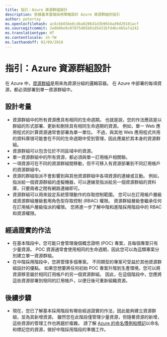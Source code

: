 ```yaml
---
title: 指引：Azure 資源群組設計
description: 依據基本雲端採用策略設計 Azure 資源群組的指引
author: petertay
ms.openlocfilehash: ac6cbb03be8cdba020641d3b9034ad9d20101acf
ms.sourcegitcommit: 2e8b06e9c07875d65b91d5431bfd4bc465a7a242
ms.translationtype: HT
ms.contentlocale: zh-TW
ms.lasthandoff: 02/09/2018
---
```

# <a name="guidance-azure-resource-group-design"></a>指引：Azure 資源群組設計

在 Azure 中，[資源群組](https://docs.microsoft.com/azure/azure-resource-manager/resource-group-overview#resource-groups)是用來為資源分組的邏輯容器。 在 Azure 中部署的每項資源，都必須部署到單一資源群組中。

## <a name="design-considerations"></a>設計考量

- 資源群組中的所有資源應具有相同的生命週期。 也就是說，您的作法應該是以群組的形式部署、更新和刪除具有相同生命週期的資源。 例如，單一 Web 應用程式的計算資源通常會部署為單一單位。 不過，與其他 Web 應用程式共用的資料庫很可能會在不同的生命週期中受到管理，因此應屬於其本身的資源群組。
- 資源群組可以包含位於不同區域中的資源。
- 單一資源群組中的所有資源，都必須與單一訂用帳戶相關聯。 
- 一項資源可在不同的資源群組間移動，但不可移入有資源部署到不同訂用帳戶的資源群組中。
- 資源的群組指派不會影響到與其他資源群組中各項資源的連線或互動。 例如，指派給一個資源群組的虛擬機器，可以連線至指派給另一個資源群組的資料庫，只要兩者之間有網路連線即可。
- 資源群組可以用來設定系統管理動作的存取控制範圍。 您可以在訂用帳戶層級或資源群組層級套用角色型存取控制 (RBAC) 權限。 資源群組層級會繼承任何在訂用帳戶層級指派的權限。 您將進一步了解中階和進階採用階段中的 RBAC 和資源權限。

## <a name="proven-practices"></a>經過證實的作法

- 在基本階段中，您可能只會管理幾個概念證明 (POC) 專案，且每個專案只有少量資源。 POC 資源通常會使用相同的生命週期，因此您可以為這類專案分別建立單一資源群組。
- 在中階採用階段中，您將管理多個專案。 不同類型的專案可受益於其他資源群組設計的優點。 如果您想要將任何初始 POC 專案升階到生產環境，您可以將資源移至屬於相同訂用帳戶的另一個資源群組。 因此，在這個階段中，您應將這些資源部署到相同的訂用帳戶，以便日後可重新組織資源。

## <a name="next-steps"></a>後續步驟

* 現在，您已了解基本採用階段有哪些經過證實的作法，因此能夠建立資源群組，並為其新增資源。 雖然您在此階段僅管理少量資源，但隨著資源的新增，這些資源的管理工作也將趨於複雜。 請了解 [Azure 的命名慣例和標記](/azure/architecture/best-practices/naming-conventions?toc=/azure/architecture/cloud-adoption-guide/toc.json)以命名和標記您的資源，做好中階採用階段的準備工作。
